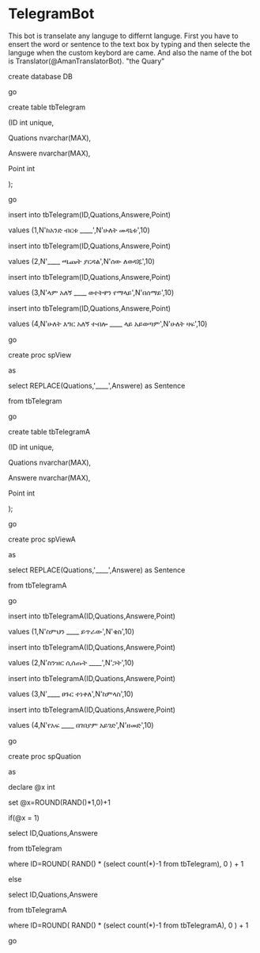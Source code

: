# TelegramBot
This bot is transelate any languge to differnt languge.
First you have to ensert the word or sentence to the text box by typing and then selecte the languge when the custom keybord are came.
And also the name of the bot is  Translator(@AmanTranslatorBot).
"the Quary"

create database DB

go

create table tbTelegram

(ID int unique,

Quations nvarchar(MAX),

Answere nvarchar(MAX),

Point int

);

go

insert into tbTelegram(ID,Quations,Answere,Point)

values (1,N'ከአንድ ብርቱ ____',N'ሁለት መዳኒቱ',10)

insert into tbTelegram(ID,Quations,Answere,Point)

values (2,N'____ ጫጩት ያርዳል',N'ሰው ለወዳጁ',10)

insert into tbTelegram(ID,Quations,Answere,Point)

values (3,N'ላም አለኝ ____ ወተትዋን የማላይ',N'በሰማይ',10)

insert into tbTelegram(ID,Quations,Answere,Point)

values (4,N'ሁለት እግር አለኝ ተብሎ ____ ላይ አይወጣም',N'ሁለት ዛፍ',10)

go

create proc spView

as 

select REPLACE(Quations,'____',Answere) as Sentence

from tbTelegram

go

create table tbTelegramA

(ID int unique,

Quations nvarchar(MAX),

Answere nvarchar(MAX),

Point int

);

go

create proc spViewA

as 

select REPLACE(Quations,'____',Answere) as Sentence

from tbTelegramA

go

insert into tbTelegramA(ID,Quations,Answere,Point)

values (1,N'ስምህን ____ ይጥራው',N'ቄስ',10)

insert into tbTelegramA(ID,Quations,Answere,Point)

values (2,N'ስንዝር ሲሰጡት ____',N'ጋት',10)

insert into tbTelegramA(ID,Quations,Answere,Point)

values (3,N'____ ፀጉር ተነቀለ',N'ከምላስ',10)

insert into tbTelegramA(ID,Quations,Answere,Point)

values (4,N'የአፍ ____ በገበያም አይገድ',N'ዘመድ',10)

go

create proc spQuation

as

declare @x int

set @x=ROUND(RAND()*1,0)+1

if(@x = 1)

select ID,Quations,Answere

from tbTelegram

where ID=ROUND( RAND() * (select count(*)-1 from tbTelegram), 0 ) + 1

else

select ID,Quations,Answere

from tbTelegramA

where ID=ROUND( RAND() * (select count(*)-1 from tbTelegramA), 0 ) + 1

go
